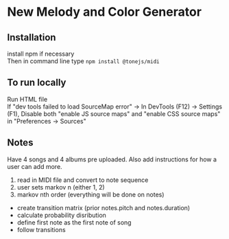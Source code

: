 # New Melody and Color Generator 

## Installation 
install npm if necessary <br />
Then in command line type ```npm install @tonejs/midi```


## To run locally 
Run HTML file <br />
If "dev tools failed to load SourceMap error" -> In DevTools (F12) -> Settings (F1), Disable both "enable JS source maps" and "enable CSS source maps" in "Preferences -> Sources"

## Notes
Have 4 songs and 4 albums pre uploaded. Also add instructions for how a user can add more. 

1. read in MIDI file and convert to note sequence 
2. user sets markov n (either 1, 2)
3. markov nth order (everything will be done on notes)
- create transition matrix (prior notes.pitch and notes.duration)
- calculate probability disribution 
- define first note as the first note of song 
- follow transitions 
